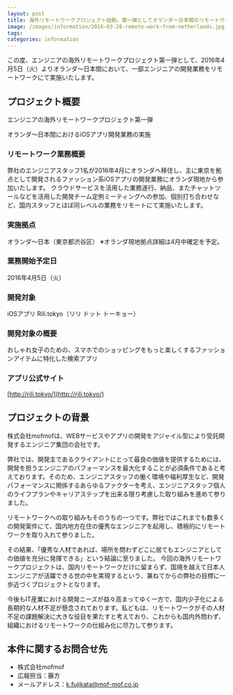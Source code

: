 ```yaml
---
layout: post
title: 海外リモートワークプロジェクト始動。第一弾としてオランダ～日本間のリモートワークにより、話題のファッション系iOSアプリの開発業務を行います
image: /images/information/2016-03-28-remote-work-from-netherlands.jpg
tags:
categories: information
---
```


この度、エンジニアの海外リモートワークプロジェクト第一弾として、2016年4月5日（火）よりオランダ～日本間において、一部エンジニアの開発業務をリモートワークにて実施いたします。

## プロジェクト概要

エンジニアの海外リモートワークプロジェクト第一弾

オランダ～日本間におけるiOSアプリ開発業務の実施

### リモートワーク業務概要
弊社のエンジニアスタッフ1名が2016年4月にオランダへ移住し、主に東京を拠点として開発されるファッション系iOSアプリの開発業務にオランダ現地から参加いたします。
クラウドサービスを活用した業務遂行、納品、またチャットツールなどを活用した開発チーム定例ミーティングへの参加、個別打ち合わせなど、国内スタッフとほぼ同レベルの業務をリモートにて実施いたします。

### 実施拠点
オランダ～日本（東京都渋谷区） ※オランダ現地拠点詳細は4月中確定を予定。

### 業務開始予定日
2016年4月5日（火）

### 開発対象
iOSアプリ Rili.tokyo（リリ ドット トーキョー）

### 開発対象の概要

おしゃれ女子のための、スマホでのショッピングをもっと楽しくするファッションアイテムに特化した検索アプリ

### アプリ公式サイト

[http://rili.tokyo/](http://rili.tokyo/)

## プロジェクトの背景
株式会社mofmofは、WEBサービスやアプリの開発をアジャイル型により受託開発するエンジニア集団の会社です。

弊社では、開発主であるクライアントにとって最良の価値を提供するためには、開発を担うエンジニアのパフォーマンスを最大化することが必須条件であると考えております。そのため、エンジニアスタッフの働く環境や福利厚生など、開発パフォーマンスに関係するあらゆるファクターを考え、エンジニアスタッフ個人のライフプランやキャリアステップを出来る限り考慮した取り組みを進めて参りました。

リモートワークへの取り組みもそのうちの一つです。弊社ではこれまでも数多くの開発案件にて、国内地方在住の優秀なエンジニアを起用し、積極的にリモートワークを取り入れて参りました。

その結果、「優秀な人材であれば、場所を問わずどこに居てもエンジニアとしての価値を充分に発揮できる」という結論に至りました。
今回の海外リモートワークプロジェクトは、国内リモートワークだけに留まらず、国境を越えて日本人エンジニアが活躍できる世の中を実現するという、兼ねてからの弊社の目標に一歩近づくプロジェクトとなります。

今後もIT産業における開発ニーズが益々高まってゆく一方で、国内少子化による長期的な人材不足が懸念されております。私どもは、リモートワークがその人材不足の課題解決に大きな役目を果たすと考えており、これからも国内外問わず、組織におけるリモートワークの仕組み化に尽力して参ります。

## 本件に関するお問合せ先

- 株式会社mofmof
- 広報担当：藤方
- メールアドレス：k.fujikata@mof-mof.co.jp
